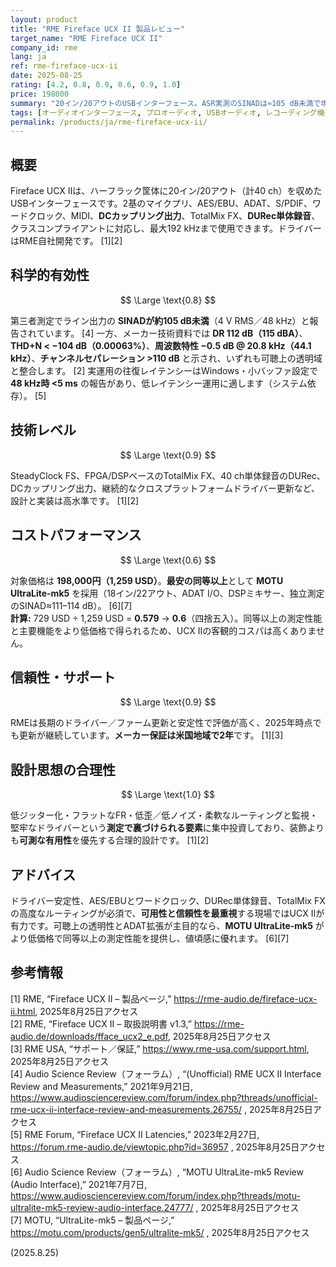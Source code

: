 ```yaml
---
layout: product
title: "RME Fireface UCX II 製品レビュー"
target_name: "RME Fireface UCX II"
company_id: rme
lang: ja
ref: rme-fireface-ucx-ii
date: 2025-08-25
rating: [4.2, 0.8, 0.9, 0.6, 0.9, 1.0]
price: 198000
summary: "20イン/20アウトのUSBインターフェース。ASR実測のSINADは≈105 dB未満で境界域ながら、メーカー仕様のDR 112 dB（115 dBA）・THD+N <0.00063%・FR −0.5 dB @ 20.8 kHz・クロストーク >110 dBにより可聴上はおおむね透明域に達します。安定ドライバーと多機能が強みですが、測定性能が同等以上で安価な競合によりコスパは相対的に低下します。"
tags: [オーディオインターフェース, プロオーディオ, USBオーディオ, レコーディング機器, RME]
permalink: /products/ja/rme-fireface-ucx-ii/
---
```


## 概要

Fireface UCX IIは、ハーフラック筐体に20イン/20アウト（計40 ch）を収めたUSBインターフェースです。2基のマイクプリ、AES/EBU、ADAT、S/PDIF、ワードクロック、MIDI、**DCカップリング出力**、TotalMix FX、**DURec単体録音**、クラスコンプライアントに対応し、最大192 kHzまで使用できます。ドライバーはRME自社開発です。 [1][2]

## 科学的有効性

$$ \Large \text{0.8} $$

第三者測定でライン出力の **SINADが約105 dB未満**（4 V RMS／48 kHz）と報告されています。 [4] 一方、メーカー技術資料では **DR 112 dB（115 dBA）**、**THD+N < −104 dB（0.00063%）**、**周波数特性 −0.5 dB @ 20.8 kHz（44.1 kHz）**、**チャンネルセパレーション >110 dB** と示され、いずれも可聴上の透明域と整合します。 [2] 実運用の往復レイテンシーはWindows・小バッファ設定で **48 kHz時 <5 ms** の報告があり、低レイテンシー運用に適します（システム依存）。 [5]

## 技術レベル

$$ \Large \text{0.9} $$

SteadyClock FS、FPGA/DSPベースのTotalMix FX、40 ch単体録音のDURec、DCカップリング出力、継続的なクロスプラットフォームドライバー更新など、設計と実装は高水準です。 [1][2]

## コストパフォーマンス

$$ \Large \text{0.6} $$

対象価格は **198,000円（1,259 USD）**。**最安の同等以上**として **MOTU UltraLite-mk5** を採用（18イン/22アウト、ADAT I/O、DSPミキサー、独立測定のSINAD≈111–114 dB）。 [6][7]  
**計算:** 729 USD ÷ 1,259 USD = **0.579** → **0.6**（四捨五入）。同等以上の測定性能と主要機能をより低価格で得られるため、UCX IIの客観的コスパは高くありません。

## 信頼性・サポート

$$ \Large \text{0.9} $$

RMEは長期のドライバー／ファーム更新と安定性で評価が高く、2025年時点でも更新が継続しています。**メーカー保証は米国地域で2年**です。 [1][3]

## 設計思想の合理性

$$ \Large \text{1.0} $$

低ジッター化・フラットなFR・低歪／低ノイズ・柔軟なルーティングと監視・堅牢なドライバーという**測定で裏づけられる要素**に集中投資しており、装飾よりも**可測な有用性**を優先する合理的設計です。 [1][2]

## アドバイス

ドライバー安定性、AES/EBUとワードクロック、DURec単体録音、TotalMix FXの高度なルーティングが必須で、**可用性と信頼性を最重視**する現場ではUCX IIが有力です。可聴上の透明性とADAT拡張が主目的なら、**MOTU UltraLite-mk5** がより低価格で同等以上の測定性能を提供し、値頃感に優れます。 [6][7]

## 参考情報

[1] RME, “Fireface UCX II – 製品ページ,” https://rme-audio.de/fireface-ucx-ii.html, 2025年8月25日アクセス  
[2] RME, “Fireface UCX II – 取扱説明書 v1.3,” https://rme-audio.de/downloads/fface_ucx2_e.pdf, 2025年8月25日アクセス  
[3] RME USA, “サポート／保証,” https://www.rme-usa.com/support.html, 2025年8月25日アクセス  
[4] Audio Science Review（フォーラム）, “(Unofficial) RME UCX II Interface Review and Measurements,” 2021年9月21日, https://www.audiosciencereview.com/forum/index.php?threads/unofficial-rme-ucx-ii-interface-review-and-measurements.26755/ , 2025年8月25日アクセス  
[5] RME Forum, “Fireface UCX II Latencies,” 2023年2月27日, https://forum.rme-audio.de/viewtopic.php?id=36957 , 2025年8月25日アクセス  
[6] Audio Science Review（フォーラム）, “MOTU UltraLite-mk5 Review (Audio Interface),” 2021年7月7日, https://www.audiosciencereview.com/forum/index.php?threads/motu-ultralite-mk5-review-audio-interface.24777/ , 2025年8月25日アクセス  
[7] MOTU, “UltraLite-mk5 – 製品ページ,” https://motu.com/products/gen5/ultralite-mk5/ , 2025年8月25日アクセス

(2025.8.25)

